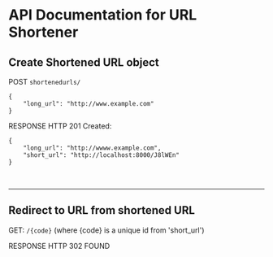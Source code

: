 # API Documentation for URL Shortener

## Create Shortened URL object
POST `shortenedurls/`
```
{
    "long_url": "http://www.example.com"
}
```

RESPONSE HTTP 201 Created:
```
{
    "long_url": "http://wwww.example.com",
    "short_url": "http://localhost:8000/J8lWEn"
}
```

</br>

---

## Redirect to URL from shortened URL
GET: `/{code}`
(where {code} is a unique id from 'short_url')

RESPONSE HTTP 302 FOUND